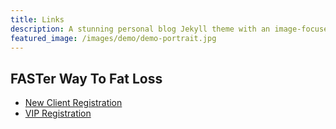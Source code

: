 ```yaml
---
title: Links
description: A stunning personal blog Jekyll theme with an image-focused design.
featured_image: /images/demo/demo-portrait.jpg
---
```


## FASTer Way To Fat Loss
* [New Client Registration](https://www.fasterwaycoach.com/#jenniferwoodall)
* [VIP Registration](https://www.fasterwaycoach.com/womens-vip#jenniferwoodall)
